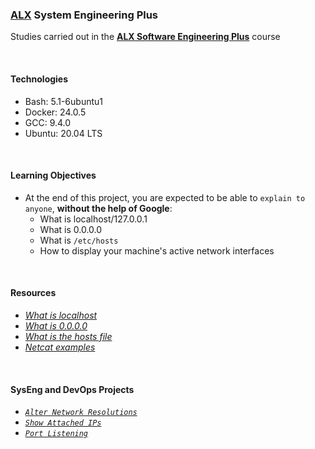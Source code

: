 ### [ALX](https://www.alxafrica.com/) System Engineering Plus

Studies carried out in the **[ALX Software Engineering Plus](https://www.alxafrica.com/software-engineering-plus/)** course

<br />

#### Technologies

* Bash:     5.1-6ubuntu1
* Docker:   24.0.5
* GCC:      9.4.0
* Ubuntu:   20.04 LTS

<br />

#### Learning Objectives

* At the end of this project, you are expected to be able to `explain to anyone`, **without the help of Google**:
    * What is localhost/127.0.0.1
    * What is 0.0.0.0
    * What is `/etc/hosts`
    * How to display your machine's active network interfaces

<br />

#### Resources

* _[What is localhost](https://en.wikipedia.org/wiki/Localhost)_
* _[What is 0.0.0.0](https://en.wikipedia.org/wiki/0.0.0.0)_
* _[What is the hosts file](https://www.makeuseof.com/tag/modify-manage-hosts-file-linux/)_
* _[Netcat examples](https://www.thegeekstuff.com/2012/04/nc-command-examples/)_

<br />

#### SysEng and DevOps Projects

* _[`Alter Network Resolutions`](0-change_your_home_IP)_
* _[`Show Attached IPs`](1-show_attached_IPs)_
* _[`Port Listening`](100-port_listening_on_localhost)_

<br />
